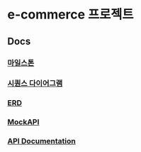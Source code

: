 # e-commerce 프로젝트

## Docs

### [마일스톤](./docs/01_Milestone.md)

### [시퀀스 다이어그램](./docs/02_SequenceDiagram.md)

### [ERD](./docs/03_ERD.md)

### [MockAPI](./docs/04_MockAPI.md)

### [API Documentation](./docs/05_APIDocumentation.md)